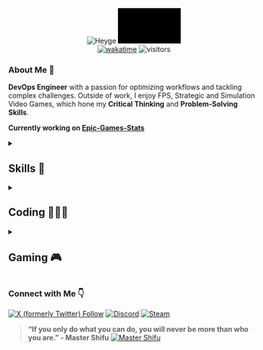 <div align="center">
    <img src="https://i.imgur.com/WhVGtgP.png" alt="Heyge">
    <img src="https://github.com/Nicconike/Nicconike/blob/master/assets/steam_artwork.gif" width="25%" alt="Profile">
</div>
<div align="center">
    <a href="https://wakatime.com/badge/user/018e538b-3f55-4e8e-95fa-6c3225418eed/project/018e5397-e230-494c-ad7e-a876a6ad1176"><img src="https://wakatime.com/badge/user/018e538b-3f55-4e8e-95fa-6c3225418eed/project/018e5397-e230-494c-ad7e-a876a6ad1176.svg" alt="wakatime"></a>
    <img src="https://komarev.com/ghpvc/?username=nicconike&label=Profile%20views&color=0e75b6&style=flat" alt="visitors">
</div>

### About Me 🔎
**DevOps Engineer** with a passion for optimizing workflows and tackling complex challenges. Outside of work, I enjoy FPS, Strategic and Simulation Video Games, which hone my **Critical Thinking** and **Problem-Solving Skills**.

**Currently working on [Epic-Games-Stats](https://github.com/Nicconike/Epic-Games-Stats)**

<div class="container">
    <details>
        <summary>
            <h2>Skills 🎯</h2>
        </summary>
        <details>
            <summary>Languages</summary>
            <p>
                <img src="https://img.shields.io/badge/go-%2300ADD8.svg?style=for-the-badge&logo=go&logoColor=white"
                    alt="Go" />
                <img src="https://img.shields.io/badge/java-%23ED8B00.svg?style=for-the-badge&logo=openjdk&logoColor=white"
                    alt="Java" />
                <img src="https://img.shields.io/badge/python-3670A0?style=for-the-badge&logo=python&logoColor=ffdd54"
                    alt="Python" />
            </p>
        </details>
        <details>
            <summary>Testing Tools</summary>
            <p>
                <img src="https://img.shields.io/badge/Postman-FF6C37?style=for-the-badge&logo=postman&logoColor=white"
                    alt="Postman" />
                <img src="https://img.shields.io/badge/junit-black?style=for-the-badge&logo=junit5&link=https%3A%2F%2Fjunit.org%2Fjunit5%2F"
                    alt="JUnit" />
                <img src="https://img.shields.io/badge/jmeter-black?style=for-the-badge&logo=apachejmeter&link=https%3A%2F%2Fjmeter.apache.org%2F"
                    alt="JMeter" />
            </p>
        </details>
        <details>
            <summary>Version Control</summary>
            <p>
                <img src="https://img.shields.io/badge/git-%23F05033.svg?style=for-the-badge&logo=git&logoColor=white"
                    alt="Git" />
                <img src="https://img.shields.io/badge/github-%23121011.svg?style=for-the-badge&logo=github&logoColor=white"
                    alt="GitHub" />
                <img src="https://img.shields.io/badge/gitlab-%23181717.svg?style=for-the-badge&logo=gitlab"
                    alt="GitLab" />
            </p>
        </details>
        <details>
            <summary>Containerization & Orchestration</summary>
            <p>
                <img src="https://img.shields.io/badge/docker-%230db7ed.svg?style=for-the-badge&logo=docker&logoColor=white"
                    alt="Docker" />
                <img src="https://img.shields.io/badge/kubernetes-%23326ce5.svg?style=for-the-badge&logo=kubernetes&logoColor=white"
                    alt="Kubernetes" />
                <img src="https://img.shields.io/badge/helm-black?style=for-the-badge&logo=helm&link=https%3A%2F%2Fjmeter.apache.org%2F"
                    alt="Helm Charts" />
            </p>
        </details>
        <details>
            <summary>CICD Tools</summary>
            <p>
                <img src="https://img.shields.io/badge/gitlab%20ci-%23181717.svg?style=for-the-badge&logo=gitlab"
                    alt="GitLab CI/CD" />
                <img src="https://img.shields.io/badge/github%20actions-%232671E5.svg?style=for-the-badge&logo=githubactions&logoColor=white"
                    alt="GitHub Actions" />
                <img src="https://img.shields.io/badge/aws%20CI-black?style=for-the-badge&logo=amazon"
                    alt="AWS CI/CD" />
            </p>
        </details>
        <details>
            <summary>Cloud Services</summary>
            <p>
                <img src="https://img.shields.io/badge/AWS-%23FF9900.svg?style=for-the-badge&logo=amazon-aws&logoColor=white"
                    alt="AWS" />
            </p>
        </details>
        <details>
            <summary>Monitoring & Logging</summary>
            <p>
                <img src="https://img.shields.io/badge/datadog-%23632CA6.svg?style=for-the-badge&logo=datadog&logoColor=white"
                    alt="Datadog" />
                <img src="https://img.shields.io/badge/AWS%20CloudWatch-white?style=for-the-badge&logo=amazoncloudwatch&link=https%3A%2F%2Faws.amazon.com%2Fcloudwatch%2F"
                    alt="AWS CloudWatch" />
            </p>
        </details>
        <details>
            <summary>Infrastructure as Code & Configuration Management</summary>
            <p>
                <img src="https://img.shields.io/badge/terraform-%235835CC.svg?style=for-the-badge&logo=terraform&logoColor=white"
                    alt="Terraform" />
                <a href="https://www.openpolicyagent.org/" target="_blank" rel="noopener noreferrer">
                    <img src="https://www.vectorlogo.zone/logos/openpolicyagent/openpolicyagent-icon.svg" alt="OPA"
                        height="30" />
                </a>
            </p>
        </details>
        <details>
            <summary>Artifact Management</summary>
            <p>
                <img alt="JFrog" src="https://img.shields.io/badge/jfrog-3D7E39?style=for-the-badge&logo=jfrog">
            </p>
        </details>
        <details>
            <summary>Project Management & Collaboration Tools</summary>
            <p>
                <img src="https://img.shields.io/badge/jira-%230A0FFF.svg?style=for-the-badge&logo=jira&logoColor=white"
                    alt="Jira" />
                <img src="https://imgur.com/MDnDqkK.png" alt="Service Now" height="30" />
                <img src="https://img.shields.io/badge/Slack-4A154B?style=for-the-badge&logo=slack&logoColor=white"
                    alt="Slack" />
                <img src="https://img.shields.io/badge/ms%20teams-3F44C7?style=for-the-badge&logo=microsoftteams&logoColor=white"
                    alt="MS Teams" />
                <img alt="Box"
                    src="https://img.shields.io/badge/box-3F44C7?style=for-the-badge&logo=box&logoColor=white" />
            </p>
        </details>
        <details>
            <summary>Database Technologies</summary>
            <p>
                <img src="https://img.shields.io/badge/mysql-4479A1.svg?style=for-the-badge&logo=mysql&logoColor=white"
                    alt="MySQL" />
                <img src="https://img.shields.io/badge/amazon%20redshift-3F44C7?style=for-the-badge&logo=amazonredshift&logoColor=white"
                    alt="Amazon Redshift" />
                <img src="https://img.shields.io/badge/Amazon%20DynamoDB-4053D6?style=for-the-badge&logo=Amazon%20DynamoDB&logoColor=white"
                    alt="Amazon DynamoDB" />
            </p>
        </details>
        <details>
            <summary>Other</summary>
            <p>
                <a href="https://www.scootersoftware.com/" target="_blank" rel="noopener noreferrer">
                    <img src="https://i.imgur.com/KOgPIoh.png" alt="Beyond Compare" height="30" />
                </a>
            </p>
        </details>
    </details>
</div>

<details><summary><h2>Coding 👨🏻‍💻</h2></summary>

#### Code Time Calculation Initiated on March 19, 2024

<!--START_SECTION:waka-->
![Code Time](http://img.shields.io/badge/Code%20Time-759%20hrs%2056%20mins-blue)

**I'm a Night 🦉** 

```text
🌞 Morning                5 commits           ░░░░░░░░░░░░░░░░░░░░░░░░░   00.35 % 
🌆 Daytime                69 commits          █░░░░░░░░░░░░░░░░░░░░░░░░   04.79 % 
🌃 Evening                405 commits         ███████░░░░░░░░░░░░░░░░░░   28.12 % 
🌙 Night                  961 commits         █████████████████░░░░░░░░   66.74 % 
```
📅 **I'm Most Productive on Monday** 

```text
Monday                   249 commits         ████░░░░░░░░░░░░░░░░░░░░░   17.29 % 
Tuesday                  194 commits         ███░░░░░░░░░░░░░░░░░░░░░░   13.47 % 
Wednesday                214 commits         ████░░░░░░░░░░░░░░░░░░░░░   14.86 % 
Thursday                 203 commits         ████░░░░░░░░░░░░░░░░░░░░░   14.10 % 
Friday                   203 commits         ████░░░░░░░░░░░░░░░░░░░░░   14.10 % 
Saturday                 213 commits         ████░░░░░░░░░░░░░░░░░░░░░   14.79 % 
Sunday                   164 commits         ███░░░░░░░░░░░░░░░░░░░░░░   11.39 % 
```


📊 **This Week I Spent My Time On** 

```text
🕑︎ Time Zone: Asia/Kolkata

💬 Programming Languages: 
No Activity Tracked This Week
```


 Last Updated on 23/02/2025 18:41:28 UTC
<!--END_SECTION:waka-->

### GitHub Streak 🔥
[![GitHub Streak](https://streak-stats.demolab.com/?user=Nicconike)](https://git.io/streak-stats)

<!-- Wakatime-Start -->
### Wakatime Leaderboards (Worldwide)

#### Public Leaderboards (Weekly)

| Ranked | Hours Coded | Daily Avg |
| ------ | ----------- | --------- |
| None | 7 mins | 1 min |

#### Top Language (YAML)

| Ranked | Hours Coded | Daily Avg |
| ------ | ----------- | --------- |
| 5156 | 7 mins | 1 min |


<!-- Wakatime-End -->

**Powered by [Wakatime Leaderboards](https://github.com/Nicconike/Wakatime-Leaderboards)**
</details>

<details markdown="1">
<summary><h2>Gaming 🎮</h2></summary>

<!-- Steam-Stats start -->
![Steam Summary](https://github.com/Nicconike/Nicconike/blob/master/assets/steam_summary.png)

<!-- Steam-Stats end -->

<!-- Steam-Workshop start -->
![Steam Workshop Stats](https://github.com/Nicconike/Nicconike/blob/master/assets/steam_workshop_stats.png)
<!-- Steam-Workshop end -->

**Powered by [Steam Stats](https://github.com/Nicconike/Steam-Stats)**
</details>

### Connect with Me 👇

[![X (formerly Twitter) Follow](https://img.shields.io/twitter/follow/nicco_nike)](https://x.com/Nicco_nike)
[![Discord](https://img.shields.io/badge/Join-Discord-blue?logo=discord)](https://discord.gg/UbetHfu)
[![Steam](https://img.shields.io/badge/Steam-black?logo=steam)](https://steamcommunity.com/id/nicconike/)

><div>
>    <b>“If you only do what you can do, you will never be more than who you are.” - Master Shifu</b>
>    <a href="https://i.imgur.com/NN6nr6P.png" target="_blank">
>    <img src="https://i.imgur.com/NN6nr6P.png" alt="Master Shifu" style="vertical-align: bottom;" height="18"/>
>    </a>
></div>
